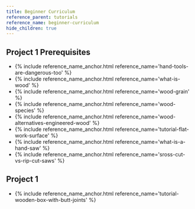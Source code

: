 ```yaml
---
title: Beginner Curriculum
reference_parent: tutorials
reference_name: beginner-curriculum
hide_children: true
---
```

<h2>Project 1 Prerequisites</h2>
<ul>
    <li>{% include reference_name_anchor.html reference_name='hand-tools-are-dangerous-too' %}</li>
    <li>{% include reference_name_anchor.html reference_name='what-is-wood' %}</li>
    <li>{% include reference_name_anchor.html reference_name='wood-grain' %}</li>
    <li>{% include reference_name_anchor.html reference_name='wood-species' %}</li>
    <li>{% include reference_name_anchor.html reference_name='wood-alternatives-engineered-wood' %}</li>
    <li>{% include reference_name_anchor.html reference_name='tutorial-flat-work-surface' %}</li>
    <li>{% include reference_name_anchor.html reference_name='what-is-a-hand-saw' %}</li>
    <li>{% include reference_name_anchor.html reference_name='sross-cut-vs-rip-cut-saws' %}</li>
</ul>

<h2>Project 1</h2>
<ul>
    <li>{% include reference_name_anchor.html reference_name='tutorial-wooden-box-with-butt-joints' %}</li>
</ul>